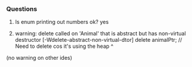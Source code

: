 ### Questions

1. Is enum printing out numbers ok? yes

2. warning: delete called on 'Animal' that is abstract but has non-virtual destructor [-Wdelete-abstract-non-virtual-dtor]
    delete animalPtr; // Need to delete cos it's using the heap
    ^

(no warning on other ides)